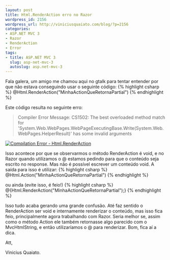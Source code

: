 ```yaml
---
layout: post
title: Html.RenderAction erro no Razor
wordpress_id: 2156
wordpress_url: http://viniciusquaiato.com/blog/?p=2156
categories:
- ASP.NET MVC 3
- Razor
- RenderAction
- Error
tags:
- title: ASP.NET MVC 3
  slug: asp-net-mvc-3
  autoslug: asp.net-mvc-3
---
```

Fala galera, um amigo me chamou aqui no gtalk para tentar entender por que não estava conseguindo usar o seguinte código:
{% highlight csharp %}
@Html.RenderAction("MinhaActionQueRetornaPartial")
{% endhighlight %}

Este código resulta no seguinte erro:
<blockquote>
	Compiler Error Message: CS1502: The best overloaded method match for 'System.Web.WebPages.WebPageExecutingBase.Write(System.Web.WebPages.HelperResult)' has some invalid arguments
</blockquote>

[![Compilation Error - Html.RenderAction](http://viniciusquaiato.com/images_posts/Compilation-Error-Html.RenderAction-300x252.png "Compilation Error - Html.RenderAction")](http://viniciusquaiato.com/images_posts/Compilation-Error-Html.RenderAction.png)

Isso acontece por que se observarmos o método RenderAction é void, e no Razor quando utilizamos o @ estamos pedindo para que o conteúdo seja escrito no response. Mas não é possível escrever um conteúdo void. A saída para isso é utilizar:
{% highlight csharp %}
@Html.Action("MinhaActionQueRetornaPartial")
{% endhighlight %}

ou ainda (evite isso, é feio!)
{% highlight csharp %}
@{Html.RenderAction("MinhaActionQueRetornaPartial");}
{% endhighlight %}

Isso tudo acaba gerando uma grande confusão. Até faz sentido o RenderAction ser void e internamente renderizar o conteúdo, mas isso fica feio, principalmente agora trabalhando com Razor. Seria melhor se, assim como o método Action ele também retornasse algo parecido com o MvcHtmlString, e então utilizaríamos o @ para renderizar. Bom, fica aí a dica.

Att,

Vinicius Quaiato.
